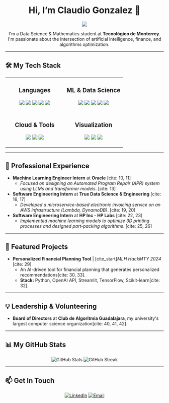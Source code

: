 <h1 align="center">Hi, I’m Claudio Gonzalez 👋</h1>

<p align="center">
  <a href="https://github.com/DenverCoder1/readme-typing-svg">
    <img src="https://readme-typing-svg.demolab.com/?lines=Software+Engineer;Machine+Learning+Enthusiast;Data+Science+%26+Mathematics+Student&font=Fira%20Code&center=true&width=500&height=50&color=36BCF7&vCenter=true&size=24&pause=1000">
  </a>
</p>

<p align="center">
  I'm a Data Science & Mathematics student at <b>Tecnológico de Monterrey</b>. <br>
  I'm passionate about the intersection of artificial intelligence, finance, and algorithms optimization.
</p>

---

## 🛠️ My Tech Stack

<table>
  <tr>
    <td valign="top" width="50%">
      <h3 align="center">Languages</h3>
      <p align="center">
        <img src="https://img.shields.io/badge/Python-3776AB?style=for-the-badge&logo=python&logoColor=white" />
        <img src="https://img.shields.io/badge/C++-00599C?style=for-the-badge&logo=c%2B%2B&logoColor=white" />
        <img src="https://img.shields.io/badge/R-276DC3?style=for-the-badge&logo=r&logoColor=white" />
        <img src="https://img.shields.io/badge/SQL-4479A1?style=for-the-badge&logo=postgresql&logoColor=white" />
        <img src="https://img.shields.io/badge/PHP-777BB4?style=for-the-badge&logo=php&logoColor=white" />
      </p>
    </td>
    <td valign="top" width="50%">
      <h3 align="center">ML & Data Science</h3>
      <p align="center">
        <img src="https://img.shields.io/badge/TensorFlow-FF6F00?style=for-the-badge&logo=tensorflow&logoColor=white" />
        <img src="https://img.shields.io/badge/Keras-D00000?style=for-the-badge&logo=keras&logoColor=white" />
        <img src="https://img.shields.io/badge/scikit--learn-F7931E?style=for-the-badge&logo=scikit-learn&logoColor=white" />
        <img src="https://img.shields.io/badge/Pandas-150458?style=for-the-badge&logo=pandas&logoColor=white" />
        <img src="https://img.shields.io/badge/NumPy-013243?style=for-the-badge&logo=numpy&logoColor=white" />
      </p>
    </td>
  </tr>
  <tr>
    <td valign="top" width="50%">
      <h3 align="center">Cloud & Tools</h3>
      <p align="center">
        <img src="https://img.shields.io/badge/AWS-232F3E?style=for-the-badge&logo=amazon-aws&logoColor=white" />
        <img src="https://img.shields.io/badge/GIT-E44C30?style=for-the-badge&logo=git&logoColor=white" />
        <img src="https://img.shields.io/badge/Jupyter-F37626?style=for-the-badge&logo=jupyter&logoColor=white" />
      </p>
    </td>
    <td valign="top" width="50%">
      <h3 align="center">Visualization</h3>
      <p align="center">
        <img src="https://img.shields.io/badge/Streamlit-FF4B4B?style=for-the-badge&logo=streamlit&logoColor=white" />
        <img src="https://img.shields.io/badge/Plotly-3F4F75?style=for-the-badge&logo=plotly&logoColor=white" />
        <img src="https://img.shields.io/badge/Seaborn-3776AB?style=for-the-badge&logo=seaborn&logoColor=white" />
      </p>
    </td>
  </tr>
</table>

---

## 💼 Professional Experience

-   **Machine Learning Engineer Intern** at **Oracle** [cite: 10, 11]
    -   *Focused on designing an Automated Program Repair (APR) system using LLMs and transformer models*. [cite: 13]
-   **Software Engineering Intern** at **True Data Science & Engineering** [cite: 16, 17]
    -   *Developed a microservice-based electronic invoicing service on an AWS infrastructure (Lambda, DynamoDB)*. [cite: 19, 20]
-   **Software Engineering Intern** at **HP Inc - HP Labs** [cite: 22, 23]
    -   *Implemented machine learning models to optimize 3D printing processes and designed part-packing algorithms*. [cite: 25, 26]

---

## 🚀 Featured Projects

-   **Personalized Financial Planning Tool** | [cite_start]*MLH HackMTY 2024* [cite: 29]
    -   An AI-driven tool for financial planning that generates personalized recommendations[cite: 30, 33].
    -   **Stack:** Python, OpenAI API, Streamlit, TensorFlow, Scikit-learn[cite: 32].

---

## 💡 Leadership & Volunteering

-   **Board of Directors** at **Club de Algoritmia Guadalajara**, my university's largest computer science organization[cite: 40, 41, 42].

---

## 📊 My GitHub Stats

<p align="center">
  <img src="https://github-readme-stats.vercel.app/api?username=ClaudioGlez21&show_icons=true&theme=tokyonight&hide_border=true&count_private=true" alt="GitHub Stats" />
  <img src="https://github-readme-streak-stats.herokuapp.com/?user=ClaudioGlez21&theme=tokyonight&hide_border=true" alt="GitHub Streak" />
</p>

---

## 📫 Get In Touch

<p align="center">
  <a href="https://www.linkedin.com/in/claudio-gonzalez-b533532a8/"><img alt="LinkedIn" src="https://img.shields.io/badge/LinkedIn-Claudio%20Gonzalez-0077B5?style=for-the-badge&logo=linkedin"></a>
  <a href="mailto:claudio.glez24@gmail.com"><img alt="Email" src="https://img.shields.io/badge/Email-claudio.glez24@gmail.com-D14836?style=for-the-badge&logo=gmail"></a>
</p>
